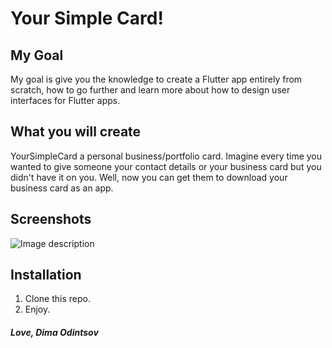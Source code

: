 # Your Simple Card!

## My Goal

My goal is give you the knowledge to create a Flutter app entirely from scratch, how to go further and learn more about how to design user interfaces for Flutter apps.

## What you will create

YourSimpleCard a personal business/portfolio card.
Imagine every time you wanted to give someone your contact details or your business card but you didn't have it on you. Well, now you can get them to download your business card as an app.

## Screenshots

![Image description](https://i.imgur.com/GOYzIbj.png) 

## Installation

1. Clone this repo.
2. Enjoy.


##### Love, Dima Odintsov
